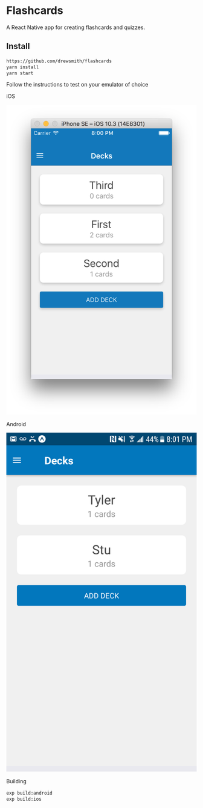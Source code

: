 Flashcards
===

A React Native app for creating flashcards and quizzes.

## Install

```
https://github.com/drewsmith/flashcards
yarn install
yarn start
```

Follow the instructions to test on your emulator of choice

iOS

![](flashcards_ios.png)

Android

![](flashcards_android.png)

Building

```
exp build:android
exp build:ios
```
